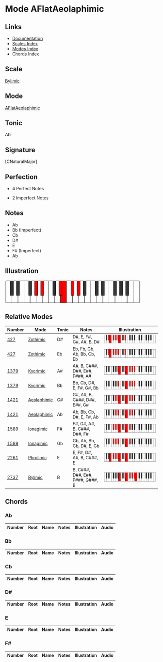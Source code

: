 # Mode AFlatAeolaphimic

## Links

- [Documentation](index.md)
- [Scales Index](Scales.md)
- [Modes Index](Modes.md)
- [Chords Index](Chords.md)

## Scale

[Bylimic](ScaleBylimic.md)

## Mode

[AFlatAeolaphimic](ModeAFlatAeolaphimic.md)

## Tonic

Ab

## Signature

[CNaturalMajor]

## Perfection

 - 4 Perfect Notes

 - 2 Imperfect Notes

## Notes

- Ab
- Bb (Imperfect)
- Cb
- D#
- E
- F# (Imperfect)
- Ab

## Illustration

![AFlatAeolaphimic](ModeAFlatAeolaphimic.png)

## Relative Modes

| Number | Mode | Tonic | Notes | Illustration |
|--------|------|-------|-------|--------------|
| [427](https://ianring.com/musictheory/scales/427) | [Zothimic](ModeZothimic.md) | D# | D#, E, F#, G#, A#, B, D# | ![DSharpZothimic](ModeDSharpZothimic.png) |
| [427](https://ianring.com/musictheory/scales/427) | [Zothimic](ModeZothimic.md) | Eb | Eb, Fb, Gb, Ab, Bb, Cb, Eb | ![EFlatZothimic](ModeEFlatZothimic.png) |
| [1379](https://ianring.com/musictheory/scales/1379) | [Kycrimic](ModeKycrimic.md) | A# | A#, B, C###, D##, E##, F###, A# | ![ASharpKycrimic](ModeASharpKycrimic.png) |
| [1379](https://ianring.com/musictheory/scales/1379) | [Kycrimic](ModeKycrimic.md) | Bb | Bb, Cb, D#, E, F#, G#, Bb | ![BFlatKycrimic](ModeBFlatKycrimic.png) |
| [1421](https://ianring.com/musictheory/scales/1421) | [Aeolaphimic](ModeAeolaphimic.md) | G# | G#, A#, B, C###, D##, E##, G# | ![GSharpAeolaphimic](ModeGSharpAeolaphimic.png) |
| [1421](https://ianring.com/musictheory/scales/1421) | [Aeolaphimic](ModeAeolaphimic.md) | Ab | Ab, Bb, Cb, D#, E, F#, Ab | ![AFlatAeolaphimic](ModeAFlatAeolaphimic.png) |
| [1589](https://ianring.com/musictheory/scales/1589) | [Ionagimic](ModeIonagimic.md) | F# | F#, G#, A#, B, C###, D##, F# | ![FSharpIonagimic](ModeFSharpIonagimic.png) |
| [1589](https://ianring.com/musictheory/scales/1589) | [Ionagimic](ModeIonagimic.md) | Gb | Gb, Ab, Bb, Cb, D#, E, Gb | ![GFlatIonagimic](ModeGFlatIonagimic.png) |
| [2261](https://ianring.com/musictheory/scales/2261) | [Phrolimic](ModePhrolimic.md) | E | E, F#, G#, A#, B, C###, E | ![ENaturalPhrolimic](ModeENaturalPhrolimic.png) |
| [2737](https://ianring.com/musictheory/scales/2737) | [Bylimic](ModeBylimic.md) | B | B, C###, D##, E##, F###, G###, B | ![BNaturalBylimic](ModeBNaturalBylimic.png) |

## Chords

### Ab

| Number | Root | Name | Notes | Illustration | Audio |
|--------|------|------|-------|--------------|-------|

### Bb

| Number | Root | Name | Notes | Illustration | Audio |
|--------|------|------|-------|--------------|-------|

### Cb

| Number | Root | Name | Notes | Illustration | Audio |
|--------|------|------|-------|--------------|-------|

### D#

| Number | Root | Name | Notes | Illustration | Audio |
|--------|------|------|-------|--------------|-------|

### E

| Number | Root | Name | Notes | Illustration | Audio |
|--------|------|------|-------|--------------|-------|

### F#

| Number | Root | Name | Notes | Illustration | Audio |
|--------|------|------|-------|--------------|-------|

